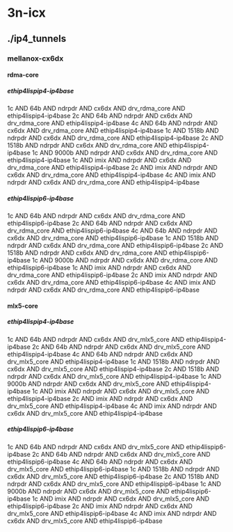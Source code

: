 # 3n-icx
## ./ip4_tunnels
### mellanox-cx6dx
#### rdma-core
##### ethip4lispip4-ip4base
1c AND 64b AND ndrpdr AND cx6dx AND drv_rdma_core AND ethip4lispip4-ip4base
2c AND 64b AND ndrpdr AND cx6dx AND drv_rdma_core AND ethip4lispip4-ip4base
4c AND 64b AND ndrpdr AND cx6dx AND drv_rdma_core AND ethip4lispip4-ip4base
1c AND 1518b AND ndrpdr AND cx6dx AND drv_rdma_core AND ethip4lispip4-ip4base
2c AND 1518b AND ndrpdr AND cx6dx AND drv_rdma_core AND ethip4lispip4-ip4base
1c AND 9000b AND ndrpdr AND cx6dx AND drv_rdma_core AND ethip4lispip4-ip4base
1c AND imix AND ndrpdr AND cx6dx AND drv_rdma_core AND ethip4lispip4-ip4base
2c AND imix AND ndrpdr AND cx6dx AND drv_rdma_core AND ethip4lispip4-ip4base
4c AND imix AND ndrpdr AND cx6dx AND drv_rdma_core AND ethip4lispip4-ip4base
##### ethip4lispip6-ip4base
1c AND 64b AND ndrpdr AND cx6dx AND drv_rdma_core AND ethip4lispip6-ip4base
2c AND 64b AND ndrpdr AND cx6dx AND drv_rdma_core AND ethip4lispip6-ip4base
4c AND 64b AND ndrpdr AND cx6dx AND drv_rdma_core AND ethip4lispip6-ip4base
1c AND 1518b AND ndrpdr AND cx6dx AND drv_rdma_core AND ethip4lispip6-ip4base
2c AND 1518b AND ndrpdr AND cx6dx AND drv_rdma_core AND ethip4lispip6-ip4base
1c AND 9000b AND ndrpdr AND cx6dx AND drv_rdma_core AND ethip4lispip6-ip4base
1c AND imix AND ndrpdr AND cx6dx AND drv_rdma_core AND ethip4lispip6-ip4base
2c AND imix AND ndrpdr AND cx6dx AND drv_rdma_core AND ethip4lispip6-ip4base
4c AND imix AND ndrpdr AND cx6dx AND drv_rdma_core AND ethip4lispip6-ip4base
#### mlx5-core
##### ethip4lispip4-ip4base
1c AND 64b AND ndrpdr AND cx6dx AND drv_mlx5_core AND ethip4lispip4-ip4base
2c AND 64b AND ndrpdr AND cx6dx AND drv_mlx5_core AND ethip4lispip4-ip4base
4c AND 64b AND ndrpdr AND cx6dx AND drv_mlx5_core AND ethip4lispip4-ip4base
1c AND 1518b AND ndrpdr AND cx6dx AND drv_mlx5_core AND ethip4lispip4-ip4base
2c AND 1518b AND ndrpdr AND cx6dx AND drv_mlx5_core AND ethip4lispip4-ip4base
1c AND 9000b AND ndrpdr AND cx6dx AND drv_mlx5_core AND ethip4lispip4-ip4base
1c AND imix AND ndrpdr AND cx6dx AND drv_mlx5_core AND ethip4lispip4-ip4base
2c AND imix AND ndrpdr AND cx6dx AND drv_mlx5_core AND ethip4lispip4-ip4base
4c AND imix AND ndrpdr AND cx6dx AND drv_mlx5_core AND ethip4lispip4-ip4base
##### ethip4lispip6-ip4base
1c AND 64b AND ndrpdr AND cx6dx AND drv_mlx5_core AND ethip4lispip6-ip4base
2c AND 64b AND ndrpdr AND cx6dx AND drv_mlx5_core AND ethip4lispip6-ip4base
4c AND 64b AND ndrpdr AND cx6dx AND drv_mlx5_core AND ethip4lispip6-ip4base
1c AND 1518b AND ndrpdr AND cx6dx AND drv_mlx5_core AND ethip4lispip6-ip4base
2c AND 1518b AND ndrpdr AND cx6dx AND drv_mlx5_core AND ethip4lispip6-ip4base
1c AND 9000b AND ndrpdr AND cx6dx AND drv_mlx5_core AND ethip4lispip6-ip4base
1c AND imix AND ndrpdr AND cx6dx AND drv_mlx5_core AND ethip4lispip6-ip4base
2c AND imix AND ndrpdr AND cx6dx AND drv_mlx5_core AND ethip4lispip6-ip4base
4c AND imix AND ndrpdr AND cx6dx AND drv_mlx5_core AND ethip4lispip6-ip4base